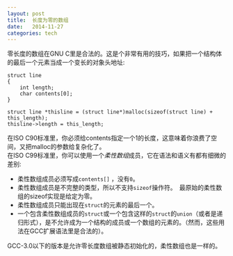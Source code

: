 ```yaml
---
layout: post  
title:  长度为零的数组  
date:   2014-11-27  
categories: tech  
---  
```


零长度的数组在GNU C里是合法的。这是个非常有用的技巧，如果把一个结构体的最后一个元素当成一个变长的对象头地址:  

	struct line
	{
		int length;
		char contents[0];
	}

	struct line *thisline = (struct line*)malloc(sizeof(struct line) + this_length);
	thisline->length = this_length;

在ISO C90标准里，你必须给contents指定一个1的长度，这意味着你浪费了空间，又把malloc的参数给复杂化了。  
在ISO C99标准里，你可以使用一个*柔性数组*成员，它在语法和语义有都有细微的差别:  

* 柔性数组成员必须写成`contents[]` ，没有`0`。
* 柔性数组成员是不完整的类型，所以不支持`sizeof`操作符。　最原始的柔性数组的sizeof实现是给定为零。
* 柔性数组成员只能出现在`struct`的元素的最后一个。
* 一个包含柔性数组成员的`struct`或一个包含这样的`struct`的`union`（或者是递归形式），是不允许成为一个结构的成员或一个数组的元素的。（然而，这些用法在GCC扩展语法里是合法的）。

GCC-3.0以下的版本是允许零长度数组被静态初始化的，柔性数组也是一样的。


